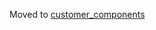 Moved to [customer_components](https://github.com/StyraHem/hass/tree/master/custom_components/shelly)
